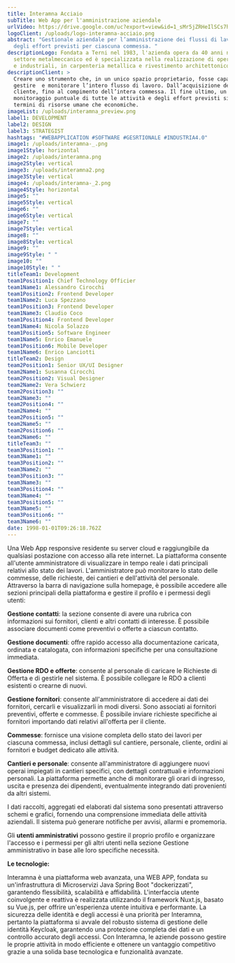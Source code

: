 ```yaml
---
title: Interamna Acciaio
subTitle: Web App per l'amministrazione aziendale
urlVideo: https://drive.google.com/uc?export=view&id=1_sMr5jZRHeIlSCs7hRor1NKkUjeFxCTF
logoClient: /uploads/logo-interamna-acciaio.png
abstract: "Gestionale aziendale per l’amministrazione dei flussi di lavoro e
  degli effort previsti per ciascuna commessa. "
descriptionLogo: Fondata a Terni nel 1983, l'azienda opera da 40 anni nel
  settore metalmeccanico ed è specializzata nella realizzazione di opere, civili
  e industriali, in carpenteria metallica e rivestimento architettonico.
descriptionClient: >
  Creare uno strumento che, in un unico spazio proprietario, fosse capace di
  gestire  e monitorare l’intero flusso di lavoro. Dall’acquisizione del
  cliente, fino al compimento dell’intera commessa. Il fine ultimo, un
  monitoraggio puntuale di tutte le attività e degli effort previsti sia in
  termini di risorse umane che economiche.
imageList: /uploads/interamna_preview.png
label1: DEVELOPMENT
label2: DESIGN
label3: STRATEGIST
hashtags: "#WEBAPPLICATION #SOFTWARE #GESRTIONALE #INDUSTRIA4.0"
image1: /uploads/interamna-_.png
image1Style: horizontal
image2: /uploads/interamna.png
image2Style: vertical
image3: /uploads/interamna2.png
image3Style: vertical
image4: /uploads/interamna-_2.png
image4Style: horizontal
image5: ""
image5Style: vertical
image6: ""
image6Style: vertical
image7: ""
image7Style: vertical
image8: ""
image8Style: vertical
image9: ""
image9Style: " "
image10: ""
image10Style: " "
titleTeam1: Development
team1Position1: Chief Technology Officier
team1Name1: Alessandro Cirocchi
team1Position2: Frontend Developer
team1Name2: Luca Spezzano
team1Position3: Frontend Developer
team1Name3: Claudio Coco
team1Position4: Frontend Developer
team1Name4: Nicola Solazzo
team1Position5: Software Engineer
team1Name5: Enrico Emanuele
team1Position6: Mobile Developer
team1Name6: Enrico Lanciotti
titleTeam2: Design
team2Position1: Senior UX/UI Designer
team2Name1: Susanna Cirocchi
team2Position2: Visual Designer
team2Name2: Vera Schwierz
team2Position3: ""
team2Name3: ""
team2Position4: ""
team2Name4: ""
team2Position5: ""
team2Name5: ""
team2Position6: ""
team2Name6: ""
titleTeam3: ""
team3Position1: ""
team3Name1: ""
team3Position2: ""
team3Name2: ""
team3Position3: ""
team3Name3: ""
team3Position4: ""
team3Name4: ""
team3Position5: ""
team3Name5: ""
team3Position6: ""
team3Name6: ""
date: 1998-01-01T09:26:18.762Z
---
```

Una Web App responsive residente su server cloud e raggiungibile da qualsiasi postazione con accesso alla rete internet.
La piattaforma consente all'utente amministratore di visualizzare in tempo reale i dati principali relativi allo stato dei lavori. L'amministratore può monitorare lo stato delle commesse, delle richieste, dei cantieri e dell'attività del personale.
Attraverso la barra di navigazione sulla homepage, è possibile accedere alle sezioni principali della piattaforma e gestire il profilo e i permessi degli utenti:

**Gestione contatti**: la sezione consente di avere una rubrica con informazioni sui fornitori, clienti e altri contatti di interesse. È possibile associare documenti come preventivi o offerte a ciascun contatto.

**Gestione documenti**: offre rapido accesso alla documentazione caricata, ordinata e catalogata, con informazioni specifiche per una consultazione immediata. 

**Gestione RDO e offerte**: consente al personale di caricare le Richieste di Offerta e di gestirle nel sistema. È possibile collegare le RDO a clienti esistenti o crearne di nuovi.

**Gestione fornitori**: consente all'amministratore di accedere ai dati dei fornitori, cercarli e visualizzarli in modi diversi. Sono associati ai fornitori preventivi, offerte e commesse. È possibile inviare richieste specifiche ai fornitori importando dati relativi all'offerta per il cliente.

**Commesse**: fornisce una visione completa dello stato dei lavori per ciascuna commessa, inclusi dettagli sul cantiere, personale, cliente, ordini ai fornitori e budget dedicato alle attività.

**Cantieri e personale**: consente all'amministratore di aggiungere nuovi operai impiegati in cantieri specifici, con dettagli contrattuali e informazioni personali. La piattaforma permette anche di monitorare gli orari di ingresso, uscita e presenza dei dipendenti, eventualmente integrando dati provenienti da altri sistemi.

I dati raccolti, aggregati ed elaborati dal sistema sono presentati attraverso schemi e grafici, fornendo una comprensione immediata delle attività aziendali. Il sistema può generare notifiche per avvisi, allarmi e promemoria.

Gli **utenti amministrativi** possono gestire il proprio profilo e organizzare l'accesso e i permessi per gli altri utenti nella sezione Gestione amministrativo in base alle loro specifiche necessità.

**L﻿e tecnologie:** 

Interamna è una piattaforma web avanzata, una WEB APP, fondata su un'infrastruttura di Microservizi Java Spring Boot "dockerizzati", garantendo flessibilità, scalabilità e affidabilità. 
L'interfaccia utente coinvolgente e reattiva è realizzata utilizzando il framework Nuxt.js, basato su Vue.js, per offrire un'esperienza utente intuitiva e performante. 
La sicurezza delle identità e degli accessi è una priorità per Interamna, pertanto la piattaforma si avvale del robusto sistema di gestione delle identità Keycloak, garantendo una protezione completa dei dati e un controllo accurato degli accessi. 
Con Interamna, le aziende possono gestire le proprie attività in modo efficiente e ottenere un vantaggio competitivo grazie a una solida base tecnologica e funzionalità avanzate.